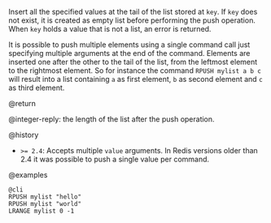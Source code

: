 Insert all the specified values at the tail of the list stored at `key`.
If `key` does not exist, it is created as empty list before performing the push
operation.
When `key` holds a value that is not a list, an error is returned.

It is possible to push multiple elements using a single command call just
specifying multiple arguments at the end of the command.
Elements are inserted one after the other to the tail of the list, from the
leftmost element to the rightmost element.
So for instance the command `RPUSH mylist a b c` will result into a list
containing `a` as first element, `b` as second element and `c` as third element.

@return

@integer-reply: the length of the list after the push operation.

@history

* `>= 2.4`: Accepts multiple `value` arguments.
  In Redis versions older than 2.4 it was possible to push a single value per
  command.

@examples

    @cli
    RPUSH mylist "hello"
    RPUSH mylist "world"
    LRANGE mylist 0 -1

